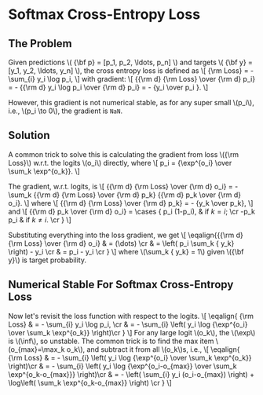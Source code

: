 # Softmax Cross-Entropy Loss

## The Problem

Given predictions \\( {\bf p} = [p_1, p_2, \ldots, p_n] \\) and targets \\( {\bf
y} = [y_1, y_2, \ldots, y_n] \\), the cross entropy loss is defined as
\\[
    {\rm Loss} = - \sum_{i} y_i \log p_i,
\\]
with gradient:
\\[
    {{\rm d} {\rm Loss} \over {\rm d} p_i} =
        - {{\rm d} y_i \log p_i \over {\rm d} p_i} = - {y_i \over p_i }.
\\]

However, this gradient is not numerical stable, as for any super small
\\(p_i\\), i.e., \\(p_i \to 0\\), the gradient is `NaN`.

## Solution

A common trick to solve this is calculating the gradient from loss \\({\rm
Loss}\\) w.r.t. the logits \\(o_i\\)  directly, where
\\[
    p_i = {\exp^{o_i} \over \sum_k \exp^{o_k}}.
\\]

The gradient, w.r.t. logits, is
\\[
    {{\rm d} {\rm Loss} \over {\rm d} o_i} =
         - \sum_k {{\rm d} {\rm Loss} \over {\rm d} p_k} {{\rm d} p_k \over {\rm d} o_i}.
\\]
where
\\[
    {{\rm d} {\rm Loss} \over {\rm d} p_k} = - {y_k \over p_k},
\\]
and
\\[
    {{\rm d} p_k \over {\rm d} o_i} =
        \cases { p_i (1-p_i), & if $k=i$; \cr
                 -p_k p_i & if $k\neq i$. \cr }
\\]

Substituting everything into the loss gradient, we get
\\[
    \eqalign{{{\rm d} {\rm Loss} \over {\rm d} o_i}
        & = (\dots) \cr
        & = \left( p_i \sum_k { y_k} \right) - y_i \cr
        & = p_i - y_i \cr
    }
\\]
where \\(\sum_k { y_k} = 1\\) given \\({\bf y}\\) is target probability.

## Numerical Stable For Softmax Cross-Entropy Loss

Now let's revisit the loss function with respect to the logits.
\\[
    \eqalign{
      {\rm Loss} & = - \sum_{i} y_i \log p_i, \cr
            & = - \sum_{i} \left(
                y_i \log {\exp^{o_i} \over \sum_k \exp^{o_k}}
              \right)\cr
    }
\\]
For any large logit \\(o_k\\), the \\(\exp\\) is \\(\inf\\), so unstable. The common trick
is to find the max item \\(o_{max}=\max_k o_k\\), and subtract it from all \\(o_k\\)s,
i.e.,
\\[
    \eqalign{
      {\rm Loss} & = - \sum_{i} \left(
                y_i \log {\exp^{o_i} \over \sum_k \exp^{o_k}}
                \right)\cr
            & = - \sum_{i} \left(
                y_i \log {\exp^{o_i-o_{max}} \over \sum_k \exp^{o_k-o_{max}}}
                \right)\cr
            & = -
                \left(
                   \sum_{i} y_i (o_i-o_{max})
                \right)
                + \log\left(
                    \sum_k \exp^{o_k-o_{max}}
                 \right)
              \cr
    }
\\]
